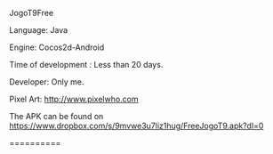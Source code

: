 JogoT9Free

Language: Java

Engine: Cocos2d-Android

Time of development : Less than 20 days.

Developer: Only me.

Pixel Art: http://www.pixelwho.com

The APK can be found on https://www.dropbox.com/s/9mvwe3u7liz1hug/FreeJogoT9.apk?dl=0

==========
